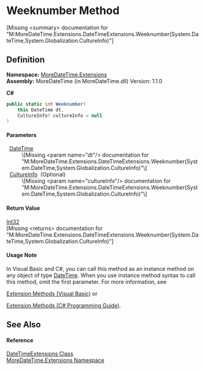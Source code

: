 # Weeknumber Method


\[Missing &lt;summary&gt; documentation for "M:MoreDateTime.Extensions.DateTimeExtensions.Weeknumber(System.DateTime,System.Globalization.CultureInfo)"\]



## Definition
**Namespace:** <a href="N_MoreDateTime_Extensions">MoreDateTime.Extensions</a>  
**Assembly:** MoreDateTime (in MoreDateTime.dll) Version: 1.1.0

**C#**
``` C#
public static int Weeknumber(
	this DateTime dt,
	CultureInfo? cultureInfo = null
)
```



#### Parameters
<dl><dt>  <a href="https://learn.microsoft.com/dotnet/api/system.datetime" target="_blank" rel="noopener noreferrer">DateTime</a></dt><dd>\[Missing &lt;param name="dt"/&gt; documentation for "M:MoreDateTime.Extensions.DateTimeExtensions.Weeknumber(System.DateTime,System.Globalization.CultureInfo)"\]</dd><dt>  <a href="https://learn.microsoft.com/dotnet/api/system.globalization.cultureinfo" target="_blank" rel="noopener noreferrer">CultureInfo</a>  (Optional)</dt><dd>\[Missing &lt;param name="cultureInfo"/&gt; documentation for "M:MoreDateTime.Extensions.DateTimeExtensions.Weeknumber(System.DateTime,System.Globalization.CultureInfo)"\]</dd></dl>

#### Return Value
<a href="https://learn.microsoft.com/dotnet/api/system.int32" target="_blank" rel="noopener noreferrer">Int32</a>  
\[Missing &lt;returns&gt; documentation for "M:MoreDateTime.Extensions.DateTimeExtensions.Weeknumber(System.DateTime,System.Globalization.CultureInfo)"\]

#### Usage Note
In Visual Basic and C#, you can call this method as an instance method on any object of type <a href="https://learn.microsoft.com/dotnet/api/system.datetime" target="_blank" rel="noopener noreferrer">DateTime</a>. When you use instance method syntax to call this method, omit the first parameter. For more information, see <a href="https://docs.microsoft.com/dotnet/visual-basic/programming-guide/language-features/procedures/extension-methods" target="_blank" rel="noopener noreferrer">

Extension Methods (Visual Basic)</a> or <a href="https://docs.microsoft.com/dotnet/csharp/programming-guide/classes-and-structs/extension-methods" target="_blank" rel="noopener noreferrer">

Extension Methods (C# Programming Guide)</a>.

## See Also


#### Reference
<a href="T_MoreDateTime_Extensions_DateTimeExtensions">DateTimeExtensions Class</a>  
<a href="N_MoreDateTime_Extensions">MoreDateTime.Extensions Namespace</a>  
